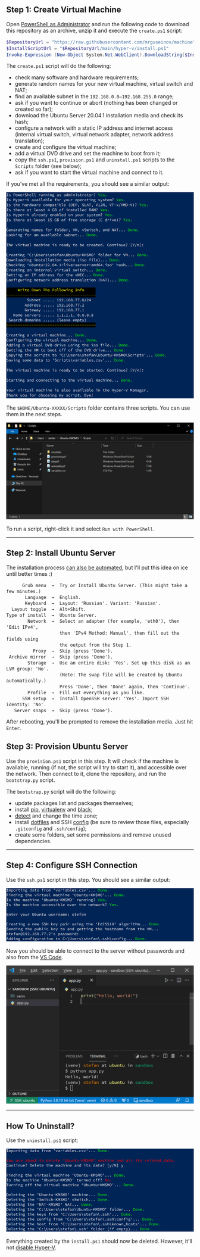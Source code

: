 ## Step 1: Create Virtual Machine

Open [PowerShell as Administrator](https://www.top-password.com/blog/5-ways-to-run-powershell-as-administrator-in-windows-10/) and run the following code to download this repository as an archive, unzip it and execute the `create.ps1` script:

```powershell
$RepositoryUrl = "https://raw.githubusercontent.com/mrguseinov/machine"
$InstallScriptUrl = "$RepositoryUrl/main/hyper-v/install.ps1"
Invoke-Expression (New-Object System.Net.WebClient).DownloadString($InstallScriptUrl)
```

The `create.ps1` script will do the following:

- check many software and hardware requirements;
- generate random names for your new virtual machine, virtual switch and NAT;
- find an available subnet in the `192.168.0.0–192.168.255.0` range;
- ask if you want to continue or abort (nothing has been changed or created so far);
- download the Ubuntu Server 20.04.1 installation media and check its hash;
- configure a network with a static IP address and internet access (internal virtual switch, virtual network adapter, network address translation);
- create and configure the virtual machine;
- add a virtual DVD drive and set the machine to boot from it;
- copy the `ssh.ps1`, `provision.ps1` and `uninstall.ps1` scripts to the `Scripts` folder (see below);
- ask if you want to start the virtual machine and connect to it.

If you've met all the requirements, you should see a similar output:

![images/step-1-1.png](images/step-1-1.png)

The `$HOME/Ubuntu-XXXXX/Scripts` folder contains three scripts. You can use them in the next steps.

![images/step-1-2.png](images/step-1-2.png)

To run a script, right-click it and select `Run with PowerShell`.

---

## Step 2: Install Ubuntu Server

The installation process [can also be automated](https://askubuntu.com/q/1293460), but I'll put this idea on ice until better times :)

```
      Grub menu  →  Try or Install Ubuntu Server. (This might take a few minutes.)
       Language  →  English.
       Keyboard  →  Layout: 'Russian'. Variant: 'Russian'.
  Layout toggle  →  Alt+Shift.
Type of install  →  Ubuntu Server.
        Network  →  Select an adapter (for example, 'eth0'), then 'Edit IPv4',
                    then 'IPv4 Method: Manual', then fill out the fields using
                    the output from the Step 1.
          Proxy  →  Skip (press 'Done').
 Archive mirror  →  Skip (press 'Done').
        Storage  →  Use an entire disk: 'Yes'. Set up this disk as an LVM group: 'No'.
                    (Note: The swap file will be created by Ubuntu automatically.)
                    Press 'Done', then 'Done' again, then 'Continue'.
        Profile  →  Fill out everything as you like.
      SSH setup  →  Install OpenSSH server: 'Yes'. Import SSH identity: 'No'.
   Server snaps  →  Skip (press 'Done').
```

After rebooting, you'll be prompted to remove the installation media. Just hit `Enter`.

## Step 3: Provision Ubuntu Server

Use the `provision.ps1` script in this step. It will check if the machine is available, running (if not, the script will try to start it), and accessible over the network. Then connect to it, clone the repository, and run the `bootstrap.py` script.

The `bootstrap.py` script will do the following:

- update packages list and packages themselves;
- install [pip](https://github.com/pypa/pip), [virtualenv](https://github.com/pypa/virtualenv) and [black](https://github.com/psf/black);
- [detect](https://ipinfo.io/json) and change the time zone;
- install [dotfiles](https://github.com/mrguseinov/machine/tree/main/ubuntu/dotfiles) and SSH [config](https://github.com/mrguseinov/machine/tree/main/ubuntu/ssh) (be sure to review those files, especially `.gitconfig` and `.ssh/config`);
- create some folders, set some permissions and remove unused dependencies.

---

## Step 4: Configure SSH Connection

Use the `ssh.ps1` script in this step. You should see a similar output:

![images/step-4-1.png](images/step-4-1.png)

Now you should be able to connect to the server without passwords and also from the [VS Code](https://code.visualstudio.com/docs/remote/ssh).

![images/step-4-2.png](images/step-4-2.png)

---

## How To Uninstall?

Use the `uninstall.ps1` script:

![images/uninstall.png](images/uninstall.png)

Everything created by the `install.ps1` should now be deleted. However, it'll not [disable Hyper-V](https://petri.com/how-to-disable-hyper-v-completely-in-windows-10).
